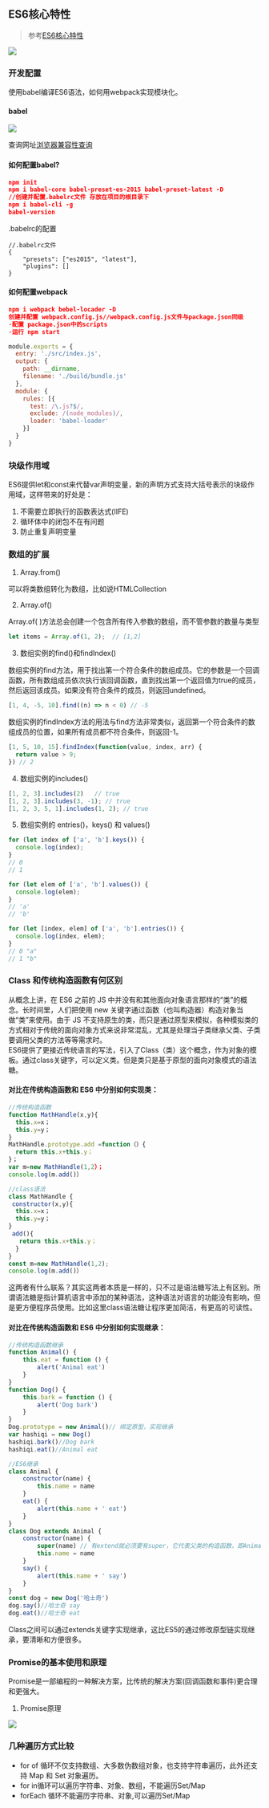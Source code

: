 ## ES6核心特性

> 参考[ES6核心特性](https://segmentfault.com/a/1190000017139065)

<img src="https://image-static.segmentfault.com/179/942/1799425639-5c22df8b86410"/>

### 开发配置

使用babel编译ES6语法，如何用webpack实现模块化。

#### babel

<img src="../img/QQ20191030-194404.png"/>

查询网址[浏览器兼容性查询](https://caniuse.com/#home)

#### 如何配置babel?

```json
npm init
npm i babel-core babel-preset-es-2015 babel-preset-latest -D
//创建并配置.babelrc文件 存放在项目的根目录下
npm i babel-cli -g
babel-version
```

.babelrc的配置

```
//.babelrc文件
{
    "presets": ["es2015", "latest"],
    "plugins": []
}
```

#### 如何配置webpack

```json
npm i webpack bebel-locader -D
创建并配置 webpack.config.js//webpack.config.js文件与package.json同级
·配置 package.json中的scripts
·运行 npm start
```

```js
module.exports = {
  entry: './src/index.js',
  output: {
    path: __dirname,
    filename: './build/bundle.js'
  },
  module: {
    rules: [{
      test: /\.js?$/,
      exclude: /(node_modules)/,
      loader: 'babel-loader'
    }]
  }
}
```

### 块级作用域

ES6提供let和const来代替var声明变量，新的声明方式支持大括号表示的块级作用域，这样带来的好处是：
1. 不需要立即执行的函数表达式(IIFE)
2. 循环体中的闭包不在有问题
3. 防止重复声明变量

### 数组的扩展

1. Array.from()

可以将类数组转化为数组，比如说HTMLCollection

2. Array.of()

Array.of( )方法总会创建一个包含所有传入参数的数组，而不管参数的数量与类型

```js
let items = Array.of(1, 2);  // [1,2]
```

3. 数组实例的find()和findIndex()

数组实例的find方法，用于找出第一个符合条件的数组成员。它的参数是一个回调函数，所有数组成员依次执行该回调函数，直到找出第一个返回值为true的成员，然后返回该成员。如果没有符合条件的成员，则返回undefined。

```js
[1, 4, -5, 10].find((n) => n < 0) // -5
```

数组实例的findIndex方法的用法与find方法非常类似，返回第一个符合条件的数组成员的位置，如果所有成员都不符合条件，则返回-1。

```js
[1, 5, 10, 15].findIndex(function(value, index, arr) {
  return value > 9;
}) // 2
```

4. 数组实例的includes()

```js
[1, 2, 3].includes(2)   // true
[1, 2, 3].includes(3, -1); // true
[1, 2, 3, 5, 1].includes(1, 2); // true
```

5. 数组实例的 entries()，keys() 和 values()

```js
for (let index of ['a', 'b'].keys()) {
  console.log(index);
}
// 0
// 1

for (let elem of ['a', 'b'].values()) {
  console.log(elem);
}
// 'a'
// 'b'

for (let [index, elem] of ['a', 'b'].entries()) {
  console.log(index, elem);
}
// 0 "a"
// 1 "b"
```

### Class 和传统构造函数有何区别

从概念上讲，在 ES6 之前的 JS 中并没有和其他面向对象语言那样的“类”的概念。长时间里，人们把使用 new 关键字通过函数（也叫构造器）构造对象当做“类”来使用。由于 JS 不支持原生的类，而只是通过原型来模拟，各种模拟类的方式相对于传统的面向对象方式来说非常混乱，尤其是处理当子类继承父类、子类要调用父类的方法等等需求时。   
ES6提供了更接近传统语言的写法，引入了Class（类）这个概念，作为对象的模板。通过class关键字，可以定义类。但是类只是基于原型的面向对象模式的语法糖。

#### 对比在传统构造函数和 ES6 中分别如何实现类：

```js
//传统构造函数
function MathHandle(x,y){
  this.x=x；
  this.y=y；
}
MathHandle.prototype.add =function（）{
  return this.x+this.y；
}；
var m=new MathHandle(1,2）；
console.log(m.add()）

//class语法
class MathHandle {
 constructor(x,y){
  this.x=x；
  this.y=y；
}
 add(){
   return this.x+this.y；
  }
}
const m=new MathHandle(1,2);
console.log(m.add()）
```
这两者有什么联系？其实这两者本质是一样的，只不过是语法糖写法上有区别。所谓语法糖是指计算机语言中添加的某种语法，这种语法对语言的功能没有影响，但是更方便程序员使用。比如这里class语法糖让程序更加简洁，有更高的可读性。

#### 对比在传统构造函数和 ES6 中分别如何实现继承：

```js
//传统构造函数继承
function Animal() {
    this.eat = function () {
        alert('Animal eat')
    }
}
function Dog() {
    this.bark = function () {
        alert('Dog bark')
    }
}
Dog.prototype = new Animal()// 绑定原型，实现继承
var hashiqi = new Dog()
hashiqi.bark()//Dog bark
hashiqi.eat()//Animal eat

//ES6继承
class Animal {
    constructor(name) {
        this.name = name
    }
    eat() {
        alert(this.name + ' eat')
    }
}
class Dog extends Animal {
    constructor(name) {
        super(name) // 有extend就必须要有super，它代表父类的构造函数，即Animal中的constructor
        this.name = name
    }
    say() {
        alert(this.name + ' say')
    }
}
const dog = new Dog('哈士奇')
dog.say()//哈士奇 say
dog.eat()//哈士奇 eat
```

Class之间可以通过extends关键字实现继承，这比ES5的通过修改原型链实现继承，要清晰和方便很多。


### Promise的基本使用和原理

Promise是一部编程的一种解决方案，比传统的解决方案(回调函数和事件)更合理和更强大。

1. Promise原理

<img src="../img/QQ20191031-204912.png"/>


### 几种遍历方式比较

* for of 循环不仅支持数组、大多数伪数组对象，也支持字符串遍历，此外还支持 Map 和 Set 对象遍历。
* for in循环可以遍历字符串、对象、数组，不能遍历Set/Map
* forEach 循环不能遍历字符串、对象,可以遍历Set/Map